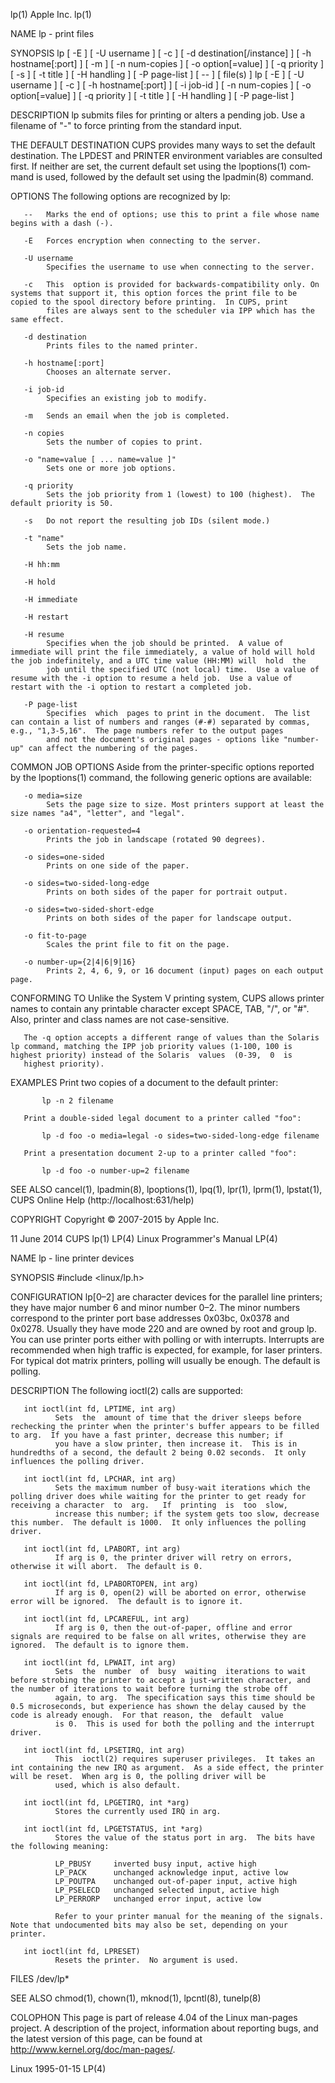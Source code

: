 lp(1)                                                                                           Apple Inc.                                                                                          lp(1)

NAME
       lp - print files

SYNOPSIS
       lp  [  -E  ]  [  -U username ] [ -c ] [ -d destination[/instance] ] [ -h hostname[:port] ] [ -m ] [ -n num-copies ] [ -o option[=value] ] [ -q priority ] [ -s ] [ -t title ] [ -H handling ] [ -P
       page-list ] [ -- ] [ file(s) ]
       lp [ -E ] [ -U username ] [ -c ] [ -h hostname[:port] ] [ -i job-id ] [ -n num-copies ] [ -o option[=value] ] [ -q priority ] [ -t title ] [ -H handling ] [ -P page-list ]

DESCRIPTION
       lp submits files for printing or alters a pending job.  Use a filename of "-" to force printing from the standard input.

   THE DEFAULT DESTINATION
       CUPS provides many ways to set the default destination. The LPDEST and PRINTER environment variables are consulted first.  If neither are set, the current default set using the lpoptions(1) com‐
       mand is used, followed by the default set using the lpadmin(8) command.

OPTIONS
       The following options are recognized by lp:

       --   Marks the end of options; use this to print a file whose name begins with a dash (-).

       -E   Forces encryption when connecting to the server.

       -U username
            Specifies the username to use when connecting to the server.

       -c   This  option is provided for backwards-compatibility only. On systems that support it, this option forces the print file to be copied to the spool directory before printing.  In CUPS, print
            files are always sent to the scheduler via IPP which has the same effect.

       -d destination
            Prints files to the named printer.

       -h hostname[:port]
            Chooses an alternate server.

       -i job-id
            Specifies an existing job to modify.

       -m   Sends an email when the job is completed.

       -n copies
            Sets the number of copies to print.

       -o "name=value [ ... name=value ]"
            Sets one or more job options.

       -q priority
            Sets the job priority from 1 (lowest) to 100 (highest).  The default priority is 50.

       -s   Do not report the resulting job IDs (silent mode.)

       -t "name"
            Sets the job name.

       -H hh:mm

       -H hold

       -H immediate

       -H restart

       -H resume
            Specifies when the job should be printed.  A value of immediate will print the file immediately, a value of hold will hold the job indefinitely, and a UTC time value (HH:MM) will  hold  the
            job until the specified UTC (not local) time.  Use a value of resume with the -i option to resume a held job.  Use a value of restart with the -i option to restart a completed job.

       -P page-list
            Specifies  which  pages to print in the document.  The list can contain a list of numbers and ranges (#-#) separated by commas, e.g., "1,3-5,16".  The page numbers refer to the output pages
            and not the document's original pages - options like "number-up" can affect the numbering of the pages.

   COMMON JOB OPTIONS
       Aside from the printer-specific options reported by the lpoptions(1) command, the following generic options are available:

       -o media=size
            Sets the page size to size. Most printers support at least the size names "a4", "letter", and "legal".

       -o orientation-requested=4
            Prints the job in landscape (rotated 90 degrees).

       -o sides=one-sided
            Prints on one side of the paper.

       -o sides=two-sided-long-edge
            Prints on both sides of the paper for portrait output.

       -o sides=two-sided-short-edge
            Prints on both sides of the paper for landscape output.

       -o fit-to-page
            Scales the print file to fit on the page.

       -o number-up={2|4|6|9|16}
            Prints 2, 4, 6, 9, or 16 document (input) pages on each output page.

CONFORMING TO
       Unlike the System V printing system, CUPS allows printer names to contain any printable character except SPACE, TAB, "/", or "#".  Also, printer and class names are not case-sensitive.

       The -q option accepts a different range of values than the Solaris lp command, matching the IPP job priority values (1-100, 100 is highest priority) instead of the Solaris  values  (0-39,  0  is
       highest priority).

EXAMPLES
       Print two copies of a document to the default printer:

           lp -n 2 filename

       Print a double-sided legal document to a printer called "foo":

           lp -d foo -o media=legal -o sides=two-sided-long-edge filename

       Print a presentation document 2-up to a printer called "foo":

           lp -d foo -o number-up=2 filename

SEE ALSO
       cancel(1), lpadmin(8), lpoptions(1), lpq(1), lpr(1), lprm(1), lpstat(1), CUPS Online Help (http://localhost:631/help)

COPYRIGHT
       Copyright © 2007-2015 by Apple Inc.

11 June 2014                                                                                       CUPS                                                                                             lp(1)
LP(4)                                                                                   Linux Programmer's Manual                                                                                   LP(4)

NAME
       lp - line printer devices

SYNOPSIS
       #include <linux/lp.h>

CONFIGURATION
       lp[0–2]  are  character devices for the parallel line printers; they have major number 6 and minor number 0–2.  The minor numbers correspond to the printer port base addresses 0x03bc, 0x0378 and
       0x0278.  Usually they have mode 220 and are owned by root and group lp.  You can use printer ports either with polling or with interrupts.   Interrupts  are  recommended  when  high  traffic  is
       expected, for example, for laser printers.  For typical dot matrix printers, polling will usually be enough.  The default is polling.

DESCRIPTION
       The following ioctl(2) calls are supported:

       int ioctl(int fd, LPTIME, int arg)
              Sets  the  amount of time that the driver sleeps before rechecking the printer when the printer's buffer appears to be filled to arg.  If you have a fast printer, decrease this number; if
              you have a slow printer, then increase it.  This is in hundredths of a second, the default 2 being 0.02 seconds.  It only influences the polling driver.

       int ioctl(int fd, LPCHAR, int arg)
              Sets the maximum number of busy-wait iterations which the polling driver does while waiting for the printer to get ready for receiving a character  to  arg.   If  printing  is  too  slow,
              increase this number; if the system gets too slow, decrease this number.  The default is 1000.  It only influences the polling driver.

       int ioctl(int fd, LPABORT, int arg)
              If arg is 0, the printer driver will retry on errors, otherwise it will abort.  The default is 0.

       int ioctl(int fd, LPABORTOPEN, int arg)
              If arg is 0, open(2) will be aborted on error, otherwise error will be ignored.  The default is to ignore it.

       int ioctl(int fd, LPCAREFUL, int arg)
              If arg is 0, then the out-of-paper, offline and error signals are required to be false on all writes, otherwise they are ignored.  The default is to ignore them.

       int ioctl(int fd, LPWAIT, int arg)
              Sets  the  number  of  busy  waiting  iterations to wait before strobing the printer to accept a just-written character, and the number of iterations to wait before turning the strobe off
              again, to arg.  The specification says this time should be 0.5 microseconds, but experience has shown the delay caused by the code is already enough.  For that reason, the  default  value
              is 0.  This is used for both the polling and the interrupt driver.

       int ioctl(int fd, LPSETIRQ, int arg)
              This  ioctl(2) requires superuser privileges.  It takes an int containing the new IRQ as argument.  As a side effect, the printer will be reset.  When arg is 0, the polling driver will be
              used, which is also default.

       int ioctl(int fd, LPGETIRQ, int *arg)
              Stores the currently used IRQ in arg.

       int ioctl(int fd, LPGETSTATUS, int *arg)
              Stores the value of the status port in arg.  The bits have the following meaning:

              LP_PBUSY     inverted busy input, active high
              LP_PACK      unchanged acknowledge input, active low
              LP_POUTPA    unchanged out-of-paper input, active high
              LP_PSELECD   unchanged selected input, active high
              LP_PERRORP   unchanged error input, active low

              Refer to your printer manual for the meaning of the signals.  Note that undocumented bits may also be set, depending on your printer.

       int ioctl(int fd, LPRESET)
              Resets the printer.  No argument is used.

FILES
       /dev/lp*

SEE ALSO
       chmod(1), chown(1), mknod(1), lpcntl(8), tunelp(8)

COLOPHON
       This page is part of release 4.04 of the Linux man-pages project.  A description of the project, information about reporting bugs,  and  the  latest  version  of  this  page,  can  be  found  at
       http://www.kernel.org/doc/man-pages/.

Linux                                                                                           1995-01-15                                                                                          LP(4)
